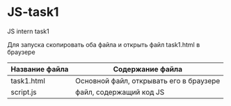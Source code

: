 # JS-task1
JS intern task1

Для запуска скопировать оба файла и открыть файл task1.html в браузере

Название файла  | Содержание файла
----------------|----------------------
task1.html      | Основной файл, открывать его в браузере
script.js       | файл, содержащий код JS


